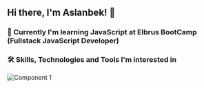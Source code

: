 ## Hi there, I'm Aslanbek! 👋

### :book: Currently I'm learning JavaScript at Elbrus BootCamp (Fullstack JavaScript Developer)


### :hammer_and_wrench: Skills, Technologies and Tools I'm interested in

![Component 1](https://user-images.githubusercontent.com/99525626/171762016-5e3472f3-61bc-4339-8d29-ee8f8d0e5065.png)

